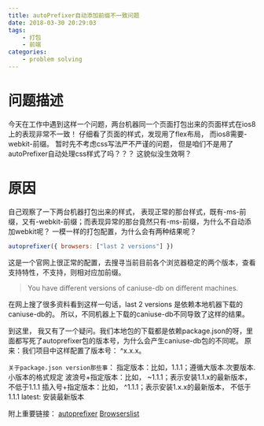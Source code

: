 ```yaml
---
title: autoPrefixer自动添加前缀不一致问题
date: 2018-03-30 20:29:03
tags:
    - 打包
    - 前端
categories:
    - problem solving
---
```


# 问题描述
今天在工作中遇到这样一个问题，两台机器同一个页面打包出来的页面样式在ios8上的表现非常不一致！
仔细看了页面的样式，发现用了flex布局， 而ios8需要-webkit-前缀。 
暂时先不考虑css写法严不严谨的问题， 但是咱们不是用了autoPrefixer自动处理css样式了吗？？？
这貌似没生效啊？

<!-- more -->

# 原因
自己观察了一下两台机器打包出来的样式， 表现正常的那台样式，既有-ms-前缀，又有-webkit-前缀；而表现异常的那台竟然只有-ms-前缀，为什么不自动添加webkit呢？
一模一样的打包配置，为什么会有两种结果呢？
```js
autoprefixer({ browsers: ["last 2 versions"] })
```
这是一个官网上很正常的配置，去搜寻当前目前各个浏览器稳定的两个版本，查看支持特性，不支持，则相对应加前缀。

> You have different versions of caniuse-db on different machines.

在网上搜了很多资料看到这样一句话，last 2 versions 是依赖本地机器下载的caniuse-db的。
所以，不同机器上下载的caniuse-db不同导致了这样的结果。

到这里， 我又有了一个疑问。我们本地包的下载都是依赖package.json的呀，里面都写死了autoprefixer包的版本号，为什么会产生caniuse-db包的不同呢。
原来：我们项目中这样配置了版本号： ^x.x.x。

`关于package.json version那些事`：
指定版本：比如，1.1.1；遵循大版本.次要版本.小版本的格式规定
波浪号+指定版本：比如， ~1.1.1；表示安装1.1.x的最新版本， 不低于1.1.1
插入号+指定版本：比如， ^1.1.1；表示安装1.x.x的最新版本， 不低于1.1.1
latest: 安装最新版本


附上重要链接：
[autoprefixer](https://github.com/postcss/autoprefixer#options)
[Browserslist](https://github.com/browserslist/browserslist#queries)
